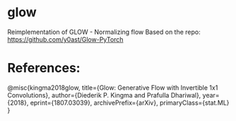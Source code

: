 # glow 

Reimplementation of GLOW - Normalizing flow
Based on the repo: https://github.com/y0ast/Glow-PyTorch

# References:

@misc{kingma2018glow,
      title={Glow: Generative Flow with Invertible 1x1 Convolutions}, 
      author={Diederik P. Kingma and Prafulla Dhariwal},
      year={2018},
      eprint={1807.03039},
      archivePrefix={arXiv},
      primaryClass={stat.ML}
}